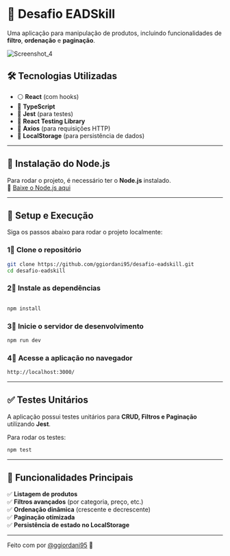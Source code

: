 # 🚀 Desafio EADSkill

Uma aplicação para manipulação de produtos, incluindo funcionalidades de **filtro**, **ordenação** e **paginação**.

![Screenshot_4](https://github.com/user-attachments/assets/b7934a46-f3e9-4d42-a3fc-1228f844d4a1)

## 🛠 Tecnologias Utilizadas

- ⚪ **React** (com hooks)
- 🔵 **TypeScript**
- 🧪 **Jest** (para testes)
- 🤩 **React Testing Library**
- 🔗 **Axios** (para requisições HTTP)
- 📂 **LocalStorage** (para persistência de dados)

---

## 👅 Instalação do Node.js

Para rodar o projeto, é necessário ter o **Node.js** instalado.  
🔗 [Baixe o Node.js aqui](https://nodejs.org/)

---

## 🚀 Setup e Execução

Siga os passos abaixo para rodar o projeto localmente:

### 1⃣ Clone o repositório

```bash
git clone https://github.com/ggiordani95/desafio-eadskill.git
cd desafio-eadskill
```

### 2⃣ Instale as dependências

```bash

npm install
```

### 3⃣ Inicie o servidor de desenvolvimento

```bash
npm run dev
```

### 4⃣ Acesse a aplicação no navegador

```bash
http://localhost:3000/
```

---

## ✅ Testes Unitários

A aplicação possui testes unitários para **CRUD, Filtros e Paginação** utilizando **Jest**.

Para rodar os testes:

```bash
npm test
```

---

## 🎯 Funcionalidades Principais

✅ **Listagem de produtos**  
✅ **Filtros avançados** (por categoria, preço, etc.)  
✅ **Ordenação dinâmica** (crescente e decrescente)  
✅ **Paginação otimizada**  
✅ **Persistência de estado no LocalStorage**  

---


Feito com por [@ggiordani95](https://github.com/ggiordani95) 🚀
